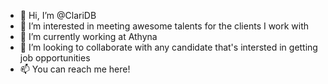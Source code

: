 - 👋 Hi, I’m @ClariDB
- 👀 I’m interested in meeting awesome talents for the clients I work with
- 🌱 I’m currently working at Athyna
- 💞️ I’m looking to collaborate with any candidate that's intersted in getting job opportunities
- 📫 You can reach me here!

<!---
ClariDB/ClariDB is a ✨ special ✨ repository because its `README.md` (this file) appears on your GitHub profile.
You can click the Preview link to take a look at your changes.
--->
